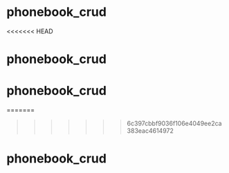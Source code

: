 # phonebook_crud
<<<<<<< HEAD
# phonebook_crud
# phonebook_crud
=======
>>>>>>> 6c397cbbf9036f106e4049ee2ca383eac4614972
# phonebook_crud

